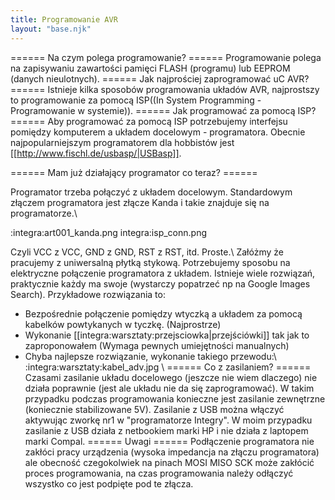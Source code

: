 ```yaml
---
title: Programowanie AVR
layout: "base.njk"
---
```


====== Na czym polega programowanie? ======
Programowanie polega na zapisywaniu zawartości pamięci FLASH (programu) lub EEPROM (danych nieulotnych).
====== Jak najprościej zaprogramować uC AVR? ======
Istnieje kilka sposobów programowania układów AVR, najprostszy to programowanie za pomocą ISP((In System Programming - Programowanie w systemie)).
====== Jak programować za pomocą ISP? ======
Aby programować za pomocą ISP potrzebujemy interfejsu pomiędzy komputerem a układem docelowym - programatora. Obecnie najpopularniejszym programatorem dla hobbistów jest [[http://www.fischl.de/usbasp/|USBasp]].

====== Mam już działający programator co teraz? ======

Programator trzeba połączyć z układem docelowym. Standardowym złączem programatora jest złącze Kanda i takie znajduje się na programatorze.\\

:integra:art001_kanda.png
integra:isp_conn.png

Czyli VCC z VCC, GND z GND, RST z RST, itd. Proste.\\
Załóżmy że pracujemy z uniwersalną płytką stykową. Potrzebujemy sposobu na elektryczne połączenie programatora z układem. Istnieje wiele rozwiązań, praktycznie każdy ma swoje (wystarczy popatrzeć np na Google Images Search). Przykładowe rozwiązania to:
  * Bezpośrednie połączenie pomiędzy wtyczką a układem za pomocą kabelków powtykanych w tyczkę. (Najprostrze)
  * Wykonanie [[integra:warsztaty:przejsciowka|przejściówki]] tak jak to zaproponowałem (Wymaga pewnych umiejętności manualnych)
  * Chyba najlepsze rozwiązanie, wykonanie takiego przewodu:\\
      :integra:warsztaty:kabel_adv.jpg  \\
====== Co z zasilaniem? ======
Czasami zasilanie układu docelowego (jeszcze nie wiem dlaczego) nie działa poprawnie (jest ale układu nie da się zaprogramować). W takim przypadku podczas programowania konieczne jest zasilanie zewnętrzne (koniecznie stabilizowane 5V). Zasilanie z USB można włączyć aktywując zworkę nr1 w "programatorze Integry". W moim przypadku zasilanie z USB działa z netbookiem marki HP i nie działa z laptopem marki Compal.
====== Uwagi ======
Podłączenie programatora nie zakłóci pracy urządzenia (wysoka impedancja na złączu programatora) ale obecność czegokolwiek na pinach MOSI MISO SCK może zakłócić proces programowania, na czas programowania należy odłączyć wszystko co jest podpięte pod te złącza.
